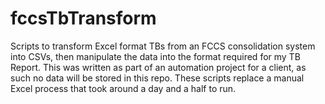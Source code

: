 # fccsTbTransform
Scripts to transform Excel format TBs from an FCCS consolidation system into CSVs, then manipulate the data into the format required for my TB Report.
This was written as part of an automation project for a client, as such no data will be stored in this repo.
These scripts replace a manual Excel process that took around a day and a half to run.

